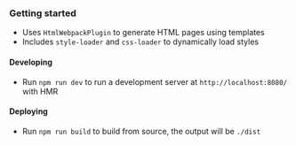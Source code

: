 ### Getting started

- Uses `HtmlWebpackPlugin` to generate HTML pages using templates
- Includes `style-loader` and `css-loader` to dynamically load styles 

#### Developing
- Run `npm run dev` to run a development server at `http://localhost:8080/` with HMR

#### Deploying
- Run `npm run build` to build from source, the output will be `./dist`

